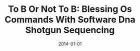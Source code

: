 ---
title: "To B Or Not To B: Blessing Os Commands With Software Dna Shotgun Sequencing"
date: 2014-01-01
venue: "2014 Tenth European Dependable Computing Conference, Newcastle, United Kingdom, May 13-16, 2014"
paperurl: https://doi.org/10.1109/EDCC.2014.13
authors: "Anh NguyenTuong, Jason Hiser, Michele Co, Nathan Kennedy, David Melski, William Ella, David Hyde, Jack W Davidson and John C Knight"
---